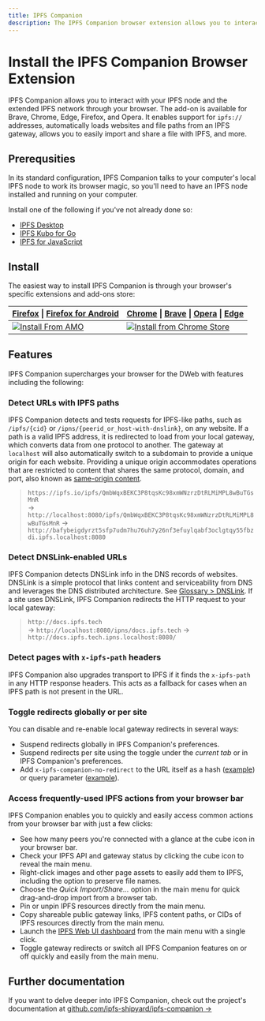 ```yaml
---
title: IPFS Companion
description: The IPFS Companion browser extension allows you to interact with your IPFS node and the extended IPFS network through your browser. Learn how to install it here.
---
```


# Install the IPFS Companion Browser Extension

IPFS Companion allows you to interact with your IPFS node and the extended IPFS network through your browser. The add-on is available for Brave, Chrome, Edge, Firefox, and Opera. It enables support for `ipfs://` addresses, automatically loads websites and file paths from an IPFS gateway, allows you to easily import and share a file with IPFS, and more.

## Prerequsities

In its standard configuration, IPFS Companion talks to your computer's local IPFS node to work its browser magic, so you'll need to have an IPFS node installed and running on your computer.

Install one of the following if you've not already done so:

- [IPFS Desktop](../install/ipfs-desktop.md)
- [IPFS Kubo for Go](../install/command-line.md)
- [IPFS for JavaScript](../install/js-ipfs.md)

## Install

The easiest way to install IPFS Companion is through your browser's specific extensions and add-ons store:

| [Firefox](https://www.mozilla.org/firefox/new/) \| [Firefox for Android](https://play.google.com/store/apps/details?id=org.mozilla.firefox)          | [Chrome](https://www.google.com/chrome/) \| [Brave](https://brave.com/) \| [Opera](https://www.opera.com/) \| [Edge](https://www.microsoftedgeinsider.com/)                                    |
| ---------------------------------------------------------------------------------------------------------------------------------------------------- | ---------------------------------------------------------------------------------------------------------------------------------------------------------------------------------------------- |
| [![Install From AMO](https://ipfs.io/ipfs/QmWNa64XjA78QvK3zG2593bSMizkDXXcubDHjnRDYUivqt)](https://addons.mozilla.org/firefox/addon/ipfs-companion/) | [![Install from Chrome Store](https://ipfs.io/ipfs/QmU4Qm5YEKy5yHmdAgU2fD7PjZLgrYTUUbxTydqG2QK3TT)](https://chrome.google.com/webstore/detail/ipfs-companion/nibjojkomfdiaoajekhjakgkdhaomnch) |


## Features

IPFS Companion supercharges your browser for the DWeb with features including the following:

### Detect URLs with IPFS paths

IPFS Companion detects and tests requests for IPFS-like paths, such as `/ipfs/{cid}` or `/ipns/{peerid_or_host-with-dnslink}`, on any website. If a path is a valid IPFS address, it is redirected to load from your local gateway, which converts data from one protocol to another. The gateway at `localhost` will also automatically switch to a subdomain to provide a unique origin for each website. Providing a unique origin accommodates operations that are restricted to content that shares the same protocol, domain, and port, also known as [same-origin content](https://en.wikipedia.org/wiki/Same-origin_policy#:~:text=In%20computing%2C%20the%20same%2Dorigin,pages%20have%20the%20same%20origin).

> `https://ipfs.io/ipfs/QmbWqxBEKC3P8tqsKc98xmWNzrzDtRLMiMPL8wBuTGsMnR`  
> → `http://localhost:8080/ipfs/QmbWqxBEKC3P8tqsKc98xmWNzrzDtRLMiMPL8wBuTGsMnR`
> → `http://bafybeigdyrzt5sfp7udm7hu76uh7y26nf3efuylqabf3oclgtqy55fbzdi.ipfs.localhost:8080`

### Detect DNSLink-enabled URLs

IPFS Companion detects DNSLink info in the DNS records of websites. DNSLink is a simple protocol that links content and serviceability from DNS and leverages the DNS distributed architecture. See [Glossary > DNSLink](../concepts/glossary.md#dnslink). If a site uses DNSLink, IPFS Companion redirects the HTTP request to your local gateway:

> `http://docs.ipfs.tech`  
> → `http://localhost:8080/ipns/docs.ipfs.tech` → `http://docs.ipfs.tech.ipns.localhost:8080/`

### Detect pages with `x-ipfs-path` headers

IPFS Companion also upgrades transport to IPFS if it finds the `x-ipfs-path` in any HTTP response headers. This acts as a fallback for cases when an IPFS path is not present in the URL.

### Toggle redirects globally or per site

You can disable and re-enable local gateway redirects in several ways:

- Suspend redirects globally in IPFS Companion's preferences.
- Suspend redirects per site using the toggle under the _current tab_ or in IPFS Companion's preferences.
- Add `x-ipfs-companion-no-redirect` to the URL itself as a hash ([example](https://ipfs.io/ipfs/QmbWqxBEKC3P8tqsKc98xmWNzrzDtRLMiMPL8wBuTGsMnR#x-ipfs-companion-no-redirect)) or query parameter ([example](https://ipfs.io/ipfs/QmbWqxBEKC3P8tqsKc98xmWNzrzDtRLMiMPL8wBuTGsMnR?x-ipfs-companion-no-redirect)).

### Access frequently-used IPFS actions from your browser bar

IPFS Companion enables you to quickly and easily access common actions from your browser bar with just a few clicks:

- See how many peers you're connected with a glance at the cube icon in your browser bar.
- Check your IPFS API and gateway status by clicking the cube icon to reveal the main menu.
- Right-click images and other page assets to easily add them to IPFS, including the option to preserve file names.
- Choose the _Quick Import/Share..._ option in the main menu for quick drag-and-drop import from a browser tab.
- Pin or unpin IPFS resources directly from the main menu.
- Copy shareable public gateway links, IPFS content paths, or CIDs of IPFS resources directly from the main menu.
- Launch the [IPFS Web UI dashboard](https://github.com/ipfs-shipyard/ipfs-webui) from the main menu with a single click.
- Toggle gateway redirects or switch all IPFS Companion features on or off quickly and easily from the main menu.

## Further documentation

If you want to delve deeper into IPFS Companion, check out the project's documentation at [github.com/ipfs-shipyard/ipfs-companion →](https://github.com/ipfs-shipyard/ipfs-companion)
